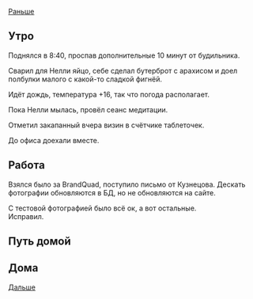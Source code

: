 [Раньше](2020.08.03.md)  
## Утро
Поднялся в 8:40, проспав дополнительные 10 минут от будильника.

Сварил для Нелли яйцо, себе сделал бутерброт с арахисом и доел полбулки малого с какой-то сладкой фигнёй.

Идёт дождь, температура +16, так что погода располагает.

Пока Нелли мылась, провёл сеанс медитации.

Отметил закапанный вчера визин в счётчике таблеточек.

До офиса доехали вместе.
## Работа
Взялся было за BrandQuad, поступило письмо от Кузнецова. Дескать фотографии обновляются в БД, но не обновляются на сайте.

С тестовой фотографией было всё ок, а вот остальные.  
Исправил.
## Путь домой
## Дома
[Дальше](2020.08.05.md)